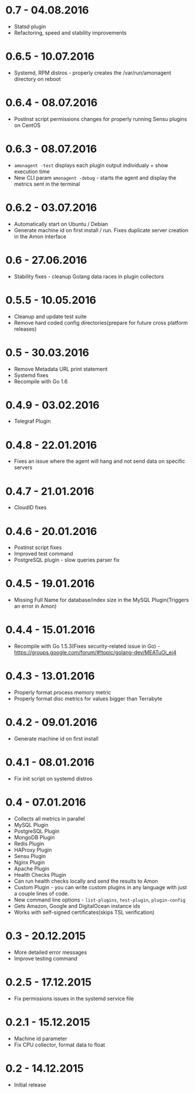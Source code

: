 0.7 - 04.08.2016
==============

* Statsd plugin
* Refactoring, speed and stability improvements

0.6.5 - 10.07.2016
==============

* Systemd, RPM distros - properly creates the /var/run/amonagent directory on reboot

0.6.4 - 08.07.2016
==============

* Postinst script permissions changes for properly running Sensu plugins on CentOS

0.6.3 - 08.07.2016
==============

* `amonagent -test` displays each plugin output individualy + show execution time
* New CLI param `amonagent -debug` - starts the agent and display the metrics sent in the terminal

0.6.2 - 03.07.2016
==============

* Automatically start on Ubuntu / Debian
* Generate machine id on first install / run. Fixes duplicate server creation in the Amon interface

0.6 - 27.06.2016
==============

* Stability fixes - cleanup Golang data races in plugin collectors

0.5.5 - 10.05.2016
==============

* Cleanup and update test suite
* Remove hard coded config directories(prepare for future cross platform releases)


0.5 - 30.03.2016
==============

* Remove Metadata URL print statement
* Systemd fixes
* Recompile with Go 1.6


0.4.9 - 03.02.2016
==============

* Telegraf Plugin

0.4.8 - 22.01.2016
==============

* Fixes an issue where the agent will hang and not send data on specific servers

0.4.7 - 21.01.2016
==============

* CloudID fixes


0.4.6 - 20.01.2016
==============

* Postinst script fixes
* Improved test command
* PostgreSQL plugin - slow queries parser fix

0.4.5 - 19.01.2016
==============

* Missing Full Name for database/index size in the MySQL Plugin(Triggers an error in Amon)


0.4.4 - 15.01.2016
==============

* Recompile with Go 1.5.3(Fixes security-related issue in Go) - https://groups.google.com/forum/#!topic/golang-dev/MEATuOi_ei4

0.4.3 - 13.01.2016
==============

* Properly format process memory metric
* Properly format disc metrics for values bigger than Terrabyte

0.4.2 - 09.01.2016
==============

* Generate machine id on first install

0.4.1 - 08.01.2016
==============

* Fix init script on systemd distros

0.4 - 07.01.2016
==============

* Collects all metrics in parallel
* MySQL Plugin
* PostgreSQL Plugin
* MongoDB Plugin
* Redis Plugin
* HAProxy Plugin
* Sensu Plugin
* Nginx Plugin
* Apache Plugin
* Health Checks Plugin
* Can run health checks locally and send the results to Amon
* Custom Plugin - you can write custom plugins in any language with just a couple lines of code.
* New command line options - `list-plugins`, `test-plugin`, `plugin-config`
* Gets Amazon, Google and DigitalOcean instance ids
* Works with self-signed certificates(skips TSL verification)

0.3 - 20.12.2015
==============

* More detailed error messages
* Improve testing command

0.2.5 - 17.12.2015
==============

* Fix permissions issues in the systemd service file

0.2.1 - 15.12.2015
==============

* Machine id parameter
* Fix CPU collector, format data to float

0.2 - 14.12.2015
==============

* Initial release
